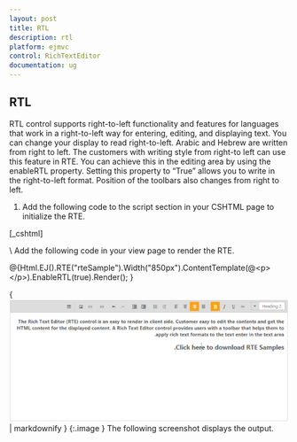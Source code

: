 ```yaml
---
layout: post
title: RTL
description: rtl
platform: ejmvc
control: RichTextEditor
documentation: ug
---
```


## RTL

RTL control supports right-to-left functionality and features for languages that work in a right-to-left way for entering, editing, and displaying text. You can change your display to read right-to-left. Arabic and Hebrew are written from right to left. The customers with writing style from right-to left can use this feature in RTE. You can achieve this in the editing area by using the enableRTL property. Setting this property to “True” allows you to write in the right-to-left format. Position of the toolbars also changes from right to left.

1. Add the following code to the script section in your CSHTML page to initialize the RTE.



[_cshtml]

\\ Add the following code in your view page to render the RTE.

@{Html.EJ().RTE("rteSample").Width("850px").ContentTemplate(@&lt;p&gt;&lt;/p&gt;).EnableRTL(true).Render(); }



{ ![](RTL_images/RTL_img1.png) | markdownify }
{:.image }
The following screenshot displays the output.

